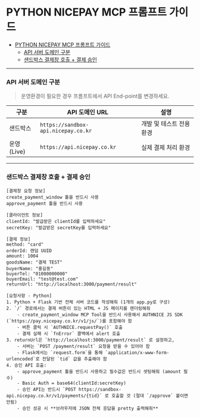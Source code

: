 # PYTHON NICEPAY MCP 프롬프트 가이드
- [PYTHON NICEPAY MCP 프롬프트 가이드](#python-nicepay-mcp-프롬프트-가이드)
    - [API 서버 도메인 구분](#api-서버-도메인-구분)
    - [샌드박스 결제창 호출 + 결제 승인](#샌드박스-결제창-호출--결제-승인)

---

### API 서버 도메인 구분

> 운영환경이 필요한 경우 프롬프트에서 API End-point를 변경하세요.

| 구분       | API 도메인 URL                         | 설명                      |
|------------|-----------------------------------------|---------------------------|
| 샌드박스   | `https://sandbox-api.nicepay.co.kr`     | 개발 및 테스트 전용 환경 |
| 운영(Live) | `https://api.nicepay.co.kr`             | 실제 결제 처리 환경      |

---

### 샌드박스 결제창 호출 + 결제 승인

```text
[결제창 요청 정보]
create_payment_window 툴을 반드시 사용
approve_payment 툴을 반드시 사용

[클라이언트 정보]
clientId: "발급받은 clientId를 입력하세요"
secretKey: "발급받은 secretKey를 입력하세요"

[결제 정보]
method: "card"
orderId: 랜덤 UUID
amount: 1004
goodsName: "결제 TEST"
buyerName: "홍길동"
buyerTel: "01000000000"
buyerEmail: "test@test.com"
returnUrl: "http://localhost:3000/payment/result"

[요청사항 - Python]
1. Python + Flask 기반 전체 서버 코드를 작성해줘 (1개의 app.py로 구성)
2. `/` 경로에서는 결제 버튼이 있는 HTML + JS 페이지를 렌더링해줘
    - create_payment_window MCP Tool을 반드시 사용해서 AUTHNICE JS SDK (`https://pay.nicepay.co.kr/v1/js/`)를 포함해야 함
    - 버튼 클릭 시 `AUTHNICE.requestPay()` 호출
    - 결제 실패 시 `fnError` 콜백에서 alert 호출
3. returnUrl은 `http://localhost:3000/payment/result` 로 설정하고,
    - 서버는 `POST /payment/result` 요청을 받을 수 있어야 함
    - Flask에서는 `request.form`을 통해 `application/x-www-form-urlencoded`로 전달된 `tid` 값을 추출해야 함
4. 승인 API 호출:
    - approve_payment 툴을 반드시 사용하고 필수값은 반드시 셋팅해줘 (amount 필수)
    - Basic Auth = base64(clientId:secretKey)
    - 승인 API는 반드시 `POST https://sandbox-api.nicepay.co.kr/v1/payments/{tid}` 로 호출할 것 (절대 `/approve` 붙이면 안됨)
    - 승인 성공 시 **브라우저에 JSON 전체 응답을 pretty 출력해줘**
```